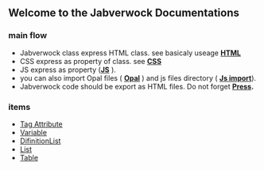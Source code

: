 ## Welcome to the Jabverwock Documentations

### main flow
- Jabverwock class express HTML class. see basicaly useage **[HTML](HTML.md)**
- CSS express as property of class. see **[CSS](CSS.md)**
- JS express as property (**[JS](JS.md)** ). 
- you can also import Opal files ( **[Opal](OPAL.md)** ) and js files directory ( **[Js import](jsImport.md)**). 
- Jabverwock code should be export as HTML files. Do not forget **[Press](Press.md).**

### items
- [Tag Attribute](TagAttribute.md)
- [Variable](Variable.md)
- [DifinitionList](DifinitionList.md)
- [List](List.md)
- [Table](Table.md)




